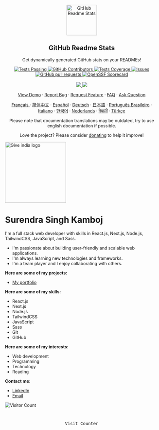 <p align="center">
 <img width="100px" src="https://res.cloudinary.com/surendraSinghKamboj/image/upload/v1594908242/logo_ccswme.svg" align="center" alt="GitHub Readme Stats" />
 <h2 align="center">GitHub Readme Stats</h2>
 <p align="center">Get dynamically generated GitHub stats on your READMEs!</p>
</p>
  <p align="center">
    <a href="https://github.com/surendraSinghKamboj/github-readme-stats/actions">
      <img alt="Tests Passing" src="https://github.com/surendraSinghKamboj/github-readme-stats/workflows/Test/badge.svg" />
    </a>
    <a href="https://github.com/surendraSinghKamboj/github-readme-stats/graphs/contributors">
      <img alt="GitHub Contributors" src="https://img.shields.io/github/contributors/surendraSinghKamboj/github-readme-stats" />
    </a>
    <a href="https://codecov.io/gh/surendraSinghKamboj/github-readme-stats">
      <img alt="Tests Coverage" src="https://codecov.io/gh/surendraSinghKamboj/github-readme-stats/branch/master/graph/badge.svg" />
    </a>
    <a href="https://github.com/surendraSinghKamboj/github-readme-stats/issues">
      <img alt="Issues" src="https://img.shields.io/github/issues/surendraSinghKamboj/github-readme-stats?color=0088ff" />
    </a>
    <a href="https://github.com/surendraSinghKamboj/github-readme-stats/pulls">
      <img alt="GitHub pull requests" src="https://img.shields.io/github/issues-pr/surendraSinghKamboj/github-readme-stats?color=0088ff" />
    </a>
    <a href="https://securityscorecards.dev/viewer/?uri=github.com/surendraSinghKamboj/github-readme-stats">
      <img alt="OpenSSF Scorecard" src="https://api.securityscorecards.dev/projects/github.com/surendraSinghKamboj/github-readme-stats/badge" />
    </a>
    <br />
    <br />
    <a href="https://a.paddle.com/v2/click/16413/119403?link=1227">
      <img src="https://img.shields.io/badge/Supported%20by-VSCode%20Power%20User%20%E2%86%92-gray.svg?colorA=655BE1&colorB=4F44D6&style=for-the-badge"/>
    </a>
    <a href="https://a.paddle.com/v2/click/16413/119403?link=2345">
      <img src="https://img.shields.io/badge/Supported%20by-Node%20Cli.com%20%E2%86%92-gray.svg?colorA=61c265&colorB=4CAF50&style=for-the-badge"/>
    </a>
  </p>

  <p align="center">
    <a href="#all-demos">View Demo</a>
    ·
    <a href="https://github.com/surendraSinghKamboj/github-readme-stats/issues/new/choose">Report Bug</a>
    ·
    <a href="https://github.com/surendraSinghKamboj/github-readme-stats/issues/new/choose">Request Feature</a>
    ·
    <a href="https://github.com/surendraSinghKamboj/github-readme-stats/discussions/1770">FAQ</a>
    ·
    <a href="https://github.com/surendraSinghKamboj/github-readme-stats/discussions">Ask Question</a>
  </p>
  <p align="center">
    <a href="/docs/readme_fr.md">Français </a>
    ·
    <a href="/docs/readme_cn.md">简体中文</a>
    ·
    <a href="/docs/readme_es.md">Español</a>
    ·
    <a href="/docs/readme_de.md">Deutsch</a>
    ·
    <a href="/docs/readme_ja.md">日本語</a>
    ·
    <a href="/docs/readme_pt-BR.md">Português Brasileiro</a>
    ·
    <a href="/docs/readme_it.md">Italiano</a>
    ·
    <a href="/docs/readme_kr.md">한국어</a>
    ·
    <a href="/docs/readme_nl.md">Nederlands</a>
    ·
    <a href="/docs/readme_np.md">नेपाली</a>
    ·
    <a href="/docs/readme_tr.md">Türkçe</a>
  </p>
</p>

<p align="center">Please note that documentation translations may be outdated, try to use english documentation if possible.</p>

<p align="center">Love the project? Please consider <a href="https://www.paypal.me/surendraSinghKamboj">donating</a> to help it improve!</p>

<a href="https://indiafightscorona.giveindia.org">
  <img src="https://cfstatic.give.do/logo.png" alt="Give india logo" width="200" />
</a>


# Surendra Singh Kamboj

I'm a full stack web developer with skills in React.js, Next.js, Node.js, TailwindCSS, JavaScript, and Sass.

* I'm passionate about building user-friendly and scalable web applications.
* I'm always learning new technologies and frameworks.
* I'm a team player and I enjoy collaborating with others.

**Here are some of my projects:**

* [My portfolio](https://surendra.cloud/)

  
**Here are some of my skills:**

* React.js
* Next.js
* Node.js
* TailwindCSS
* JavaScript
* Sass
* Git
* GitHub

**Here are some of my interests:**

* Web development
* Programming
* Technology
* Reading

**Contact me:**

* [LinkedIn](https://www.linkedin.com/in/surendrasinghkamboj/)
* [Email](mailto:surendra.singh.kamboj@hotmail.com)

  
![Visitor Count](https://profile-counter.glitch.me/surendraSinghKamboj/count.svg)

 <div align="center">
  <pre>
  <p>Visit Counter</p>  
  </pre>
</div>
